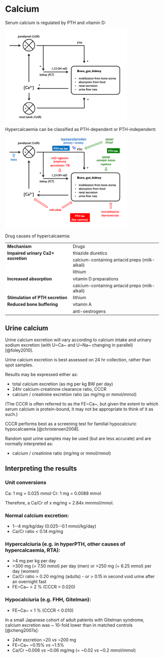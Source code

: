# Calcium

Serum calcium is regulated by PTH and vitamin D: 

![](figures/Ca_loop.png) 

Hypercalcaemia can be classified as PTH-dependent or PTH-independent:  

![](figures/Ca_loop_annotated.png)

Drug causes of hypercalcaemia:  

<table>
<tbody>
  <tr>
   <td style="text-align:left;font-weight: bold;background-color: white !important;"> Mechanism </td>
   <td style="text-align:left;"> Drugs </td>
  </tr>
  <tr>
   <td style="text-align:left;font-weight: bold;background-color: white !important;vertical-align: top !important;" rowspan="3"> Impaired urinary Ca2+ excretion </td>
   <td style="text-align:left;"> thiazide diuretics </td>
  </tr>
  <tr>
   
   <td style="text-align:left;"> calcium-containing antacid preps (milk-alkali) </td>
  </tr>
  <tr>
   
   <td style="text-align:left;"> lithium </td>
  </tr>
  <tr>
   <td style="text-align:left;font-weight: bold;background-color: white !important;vertical-align: top !important;" rowspan="2"> Increased absorption </td>
   <td style="text-align:left;"> vitamin D preparations </td>
  </tr>
  <tr>
   
   <td style="text-align:left;"> calcium-containing antacid preps (milk-alkali) </td>
  </tr>
  <tr>
   <td style="text-align:left;font-weight: bold;background-color: white !important;"> Stimulation of PTH secretion </td>
   <td style="text-align:left;"> lithium </td>
  </tr>
  <tr>
   <td style="text-align:left;font-weight: bold;background-color: white !important;vertical-align: top !important;" rowspan="2"> Reduced bone buffering </td>
   <td style="text-align:left;"> vitamin A </td>
  </tr>
  <tr>
   
   <td style="text-align:left;"> anti-oestrogens </td>
  </tr>
</tbody>
</table>


## Urine calcium

Urine calcium excretion will vary according to calcium intake and urinary sodium excretion (with U~Ca~ and U~Na~ changing in parallel) [@foley2010].  

Urine calcium excretion is best assessed on 24 hr collection, rather than spot samples.  

Results may be expressed either as:  

- total calcium excretion (as mg per kg BW per day)  
- 24hr calcium-creatinine clearance ratio, CCCR  
- calcium / creatinine excretion ratio (as mg/mg or mmol/mmol)  

(The CCCR is often referred to as the FE~Ca~, but given the extent to which serum calcium is protein-bound, it may not be appropriate to think of it as such.)  

CCCR performs best as a screening test for familial hypocalciuric hypocalcaemia [@christensen2008].  

Random spot urine samples may be used (but are less accurate) and are normally interpreted as:  

- calcium / creatinine ratio (mg/mg or mmol/mmol)


## Interpreting the results   

### Unit conversions

Ca: 1 mg = 0.025 mmol
Cr: 1 mg = 0.0088 mmol

Therefore, a Ca/Cr of x mg/mg = 2.84x mmmol/mmol.  

### Normal calcium excretion:  

- 1--4 mg/kg/day (0.025--0.1 mmol/kg/day)
- Ca/Cr ratio < 0.14 mg/mg


### Hypercalciuria (e.g. in hyperPTH, other causes of hypercalcaemia, RTA):  

+ \>4 mg per kg per day
+ \>300 mg (= 7.50 mmol) per day (men) or >250 mg (= 6.25 mmol) per day (women)  
+ Ca/Cr ratio > 0.20 mg/mg (adults) - or > 0.15 in second void urine after an overnight fast    
+ FE~Ca~ > 2 % (CCCR > 0.020)


### Hypocalciuria (e.g. FHH, Gitelman):  

+ FE~Ca~ < 1 % (CCCR < 0.010)

In a small Japanese cohort of adult patients with Gitelman syndrome, calcium excretion was ~ 10-fold lower than in matched controls [@cheng2007a]:  

- 24hr excretion \~20 *vs* \~200 mg
- FE~Ca~ \~0.15% *vs* \~1.5%  
- Ca/Cr \~0.006 *vs* \~0.06 mg/mg (= \~0.02 *vs* \~0.2 mmol/mmol)  


